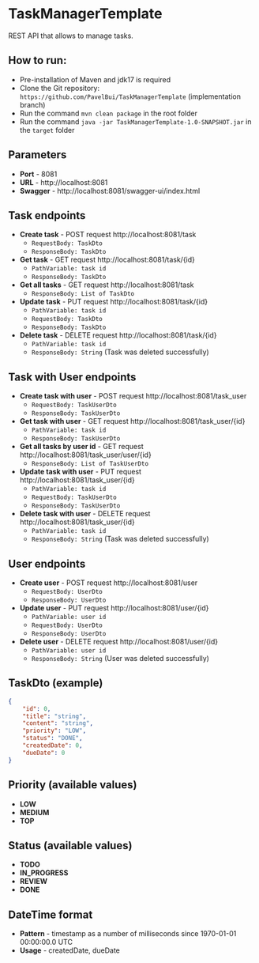 # TaskManagerTemplate

REST API that allows to manage tasks. 


## How to run:
- Pre-installation of Maven and jdk17 is required
- Clone the Git repository: `https://github.com/PavelBui/TaskManagerTemplate` (implementation branch)
- Run the command `mvn clean package` in the root folder
- Run the command `java -jar TaskManagerTemplate-1.0-SNAPSHOT.jar` in the `target` folder

## Parameters
- **Port** - 8081
- **URL** - http://localhost:8081
- **Swagger** - http://localhost:8081/swagger-ui/index.html

## Task endpoints
- **Create task** - POST request http://localhost:8081/task
    - `RequestBody: TaskDto`
    - `ResponseBody: TaskDto`
- **Get task** - GET request http://localhost:8081/task/{id}
    - `PathVariable: task id`
    - `ResponseBody: TaskDto`
- **Get all tasks** - GET request http://localhost:8081/task
    - `ResponseBody: List of TaskDto`
- **Update task** - PUT request http://localhost:8081/task/{id}
    - `PathVariable: task id`
    - `RequestBody: TaskDto`
    - `ResponseBody: TaskDto`
- **Delete task** - DELETE request http://localhost:8081/task/{id}
    - `PathVariable: task id`
    - `ResponseBody: String` (Task was deleted successfully)

## Task with User endpoints
- **Create task with user** - POST request http://localhost:8081/task_user
  - `RequestBody: TaskUserDto`
  - `ResponseBody: TaskUserDto`
- **Get task with user** - GET request http://localhost:8081/task_user/{id}
  - `PathVariable: task id`
  - `ResponseBody: TaskUserDto`
- **Get all tasks by user id** - GET request http://localhost:8081/task_user/user/{id}
  - `ResponseBody: List of TaskUserDto`
- **Update task with user** - PUT request http://localhost:8081/task_user/{id}
  - `PathVariable: task id`
  - `RequestBody: TaskUserDto`
  - `ResponseBody: TaskUserDto`
- **Delete task with user** - DELETE request http://localhost:8081/task_user/{id}
  - `PathVariable: task id`
  - `ResponseBody: String` (Task was deleted successfully)

## User endpoints
- **Create user** - POST request http://localhost:8081/user
  - `RequestBody: UserDto`
  - `ResponseBody: UserDto`
- **Update user** - PUT request http://localhost:8081/user/{id}
  - `PathVariable: user id`
  - `RequestBody: UserDto`
  - `ResponseBody: UserDto`
- **Delete user** - DELETE request http://localhost:8081/user/{id}
  - `PathVariable: user id`
  - `ResponseBody: String` (User was deleted successfully)

## TaskDto (example)
```json
{
    "id": 0,
    "title": "string",
    "content": "string",
    "priority": "LOW",
    "status": "DONE",
    "createdDate": 0,
    "dueDate": 0
}
```

## Priority (available values)
- **LOW**
- **MEDIUM**
- **TOP**

## Status (available values)
- **TODO**
- **IN_PROGRESS**
- **REVIEW**
- **DONE**

## DateTime format
- **Pattern** - timestamp as a number of milliseconds since 1970-01-01 00:00:00.0 UTC
- **Usage** - createdDate, dueDate